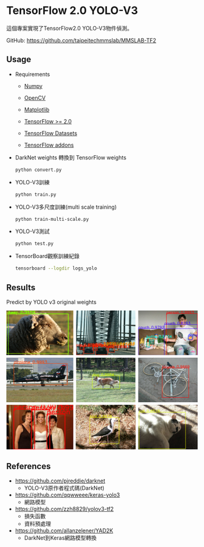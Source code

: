 # TensorFlow 2.0 YOLO-V3

這個專案實現了TensorFlow2.0 YOLO-V3物件偵測。

GitHub: https://github.com/taipeitechmmslab/MMSLAB-TF2

## Usage

- Requirements
    - [Numpy](http://www.numpy.org/)
    
    - [OpenCV](https://opencv.org/)
    
    - [Matplotlib](https://matplotlib.org/)
    
    - [TensorFlow >= 2.0](https://www.tensorflow.org/versions/r2.0/api_docs/python/tf)
    
    - [TensorFlow Datasets](https://www.tensorflow.org/datasets/)
    
    - [TensorFlow addons](https://github.com/tensorflow/addons)

- DarkNet weights 轉換到 TensorFlow weights
    ```bash
    python convert.py
    ```

- YOLO-V3訓練
    ```bash
    python train.py
    ```

- YOLO-V3多尺度訓練(multi scale training)
    ```bash
    python train-multi-scale.py
    ```

- YOLO-V3測試
    ```bash
    python test.py
    ```



- TensorBoard觀察訓練紀錄
    ```bash
    tensorboard --logdir logs_yolo
    ```

## Results

Predict by YOLO v3 original weights

![100 Iteratives](https://raw.githubusercontent.com/KUASWoodyLIN/TF2-Yolo3/master/output_images/output_results.png)
## References

- https://github.com/pjreddie/darknet
	- YOLO-V3原作者程式碼(DarkNet)
- https://github.com/qqwweee/keras-yolo3
	- 網路模型
- https://github.com/zzh8829/yolov3-tf2
	- 損失函數
	- 資料預處理
- https://github.com/allanzelener/YAD2K
	- DarkNet到Keras網路模型轉換

